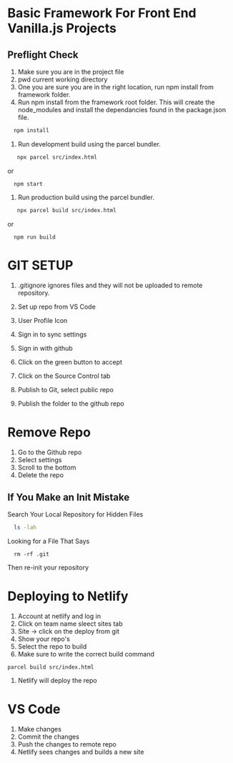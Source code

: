 # Basic Framework For Front End Vanilla.js Projects

## Preflight Check
1. Make sure you are in the project file
1. pwd current working directory
1. One you are sure you are in the right location, run npm install from framework folder.
1. Run npm install from the framework root folder. This will create the node_modules and install the dependancies found in the package.json file.
```bash
  npm install
```

1. Run development build using the parcel bundler.
```bash
   npx parcel src/index.html
```
or
```
  npm start
```

1. Run production build using the parcel bundler.
```bash
   npx parcel build src/index.html
```
or
```
  npm run build
```

# GIT SETUP
1. .gitignore ignores files and they will not be uploaded to remote repository.

1. Set up repo from VS Code
1. User Profile Icon
1. Sign in to sync settings
1. Sign in with github
1. Click on the green button to accept
1. Click on the Source Control tab
1. Publish to Git, select public repo
1. Publish the folder to the github repo

# Remove Repo
1. Go to the Github repo
1. Select settings
1. Scroll to the bottom
1. Delete the repo

## If You Make an Init Mistake
Search Your Local Repository for Hidden Files
```bash
  ls -lah
```

Looking for a File That Says
```
  rm -rf .git
```

Then re-init your repository

# Deploying to Netlify
1. Account at netlify and log in
1. Click on team name sleect sites tab
1. Site -> click on the deploy from git
1. Show your repo's
1. Select the repo to build
1. Make sure to write the correct build command
```
parcel build src/index.html
```
1. Netlify will deploy the repo

# VS Code
1. Make changes
1. Commit the changes
1. Push the changes to remote repo
1. Netlify sees changes and builds a new site
